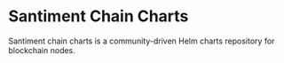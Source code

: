 Santiment Chain Charts
======================

Santiment chain charts is a community-driven Helm charts repository
for blockchain nodes.
